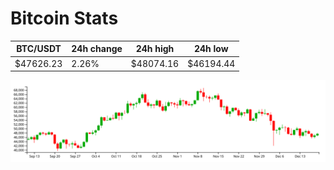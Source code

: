 # Bitcoin Stats

BTC/USDT|24h change|24h high|24h low|
|---|---|---|---|
|$47626.23|2.26%|$48074.16|$46194.44|

<img src="./chart.svg">
